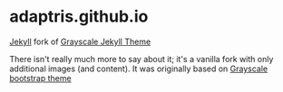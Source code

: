 # adaptris.github.io

[Jekyll](https://github.com/jekyll/jekyll) fork of  [Grayscale Jekyll Theme](https://jeromelachaud.github.com/grayscale-theme/)

There isn't really much more to say about it; it's a vanilla fork with only additional images (and content). It was originally based on [Grayscale bootstrap theme ](http://ironsummitmedia.github.io/startbootstrap-grayscale/)

